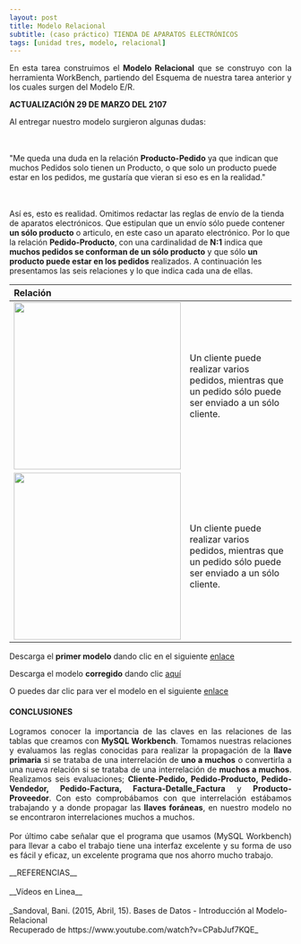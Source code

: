 ```yaml
---
layout: post
title: Modelo Relacional
subtitle: (caso práctico) TIENDA DE APARATOS ELECTRÓNICOS
tags: [unidad tres, modelo, relacional]
---
```


<p style="text-align: justify;">En esta tarea construimos el <b>Modelo Relacional</b> que se construyo con la herramienta WorkBench, partiendo del Esquema de nuestra tarea anterior y los cuales surgen del Modelo E/R.</p>

__ACTUALIZACIÓN 29 DE MARZO DEL 2107__
<p style="text-align: justify;">Al entregar nuestro modelo surgieron algunas dudas:

<br><br>"Me queda una duda en la relación <b>Producto-Pedido</b> ya que indican que muchos Pedidos solo tienen un Producto, o que solo un producto puede estar en los pedidos, me gustaría que vieran si eso es en la realidad."

<br><br>Así es, esto es realidad. Omitimos redactar las reglas de envío de la tienda de aparatos electrónicos. Que estipulan que un envío sólo puede contener <b>un sólo producto</b> o articulo, en este caso un aparato electrónico. Por lo que la relación <b>Pedido-Producto</b>, con una cardinalidad de <b>N:1</b> indica que <b>muchos pedidos se conforman de un sólo producto</b> y que sólo <b>un producto puede estar en los pedidos</b> realizados. A continuación les presentamos las seis relaciones y lo que indica cada una de ellas.</p>

| Relación |  | 
| :------- | :------ | 
| <img width="298" src="https://basededatostec.github.io/img/22relacion.png">   | Un cliente puede realizar varios pedidos, mientras que un pedido sólo puede ser enviado a un sólo cliente.       | 
| <img width="298" src="https://basededatostec.github.io/img/22relacion.png">   | Un cliente puede realizar varios pedidos, mientras que un pedido sólo puede ser enviado a un sólo cliente.       | 



Descarga el <b>primer modelo</b> dando clic en el siguiente [enlace](https://drive.google.com/uc?export=download&id=0B0tLjk4fF3eYT0E2bHBGVlZiNlE "clic para descargar la presentación") 

Descarga el modelo <b>corregido</b> dando clic [aquí](https://drive.google.com/uc?export=download&id=0B0tLjk4fF3eYOU5HaVZRU3ZTSWc "clic para descargar la presentación") 

O puedes dar clic para ver el modelo en el siguiente [enlace](https://basededatostec.github.io/img/ModeloERcorregido.png "clic para ver el modelo") 

#### CONCLUSIONES

<p style="text-align: justify;">Logramos conocer la importancia de las claves en las relaciones de las tablas que creamos con <b>MySQL Workbench</b>. Tomamos nuestras relaciones y evaluamos las reglas conocidas para realizar la propagación de la <b>llave primaria</b> si se trataba de una interrelación de <b>uno a muchos</b> o convertirla a una nueva relación si se trataba de una interrelación de <b>muchos a muchos</b>. Realizamos seis evaluaciones; <b>Cliente-Pedido, Pedido-Producto, Pedido-Vendedor, Pedido-Factura, Factura-Detalle_Factura</b> y <b>Producto-Proveedor</b>. Con esto comprobábamos con que interrelación estábamos trabajando y a donde propagar las <b>llaves foráneas</b>, en nuestro modelo no se encontraron interrelaciones muchos a muchos. <br><br>Por último cabe señalar que el programa que usamos (MySQL Workbench) para llevar a cabo el trabajo tiene una interfaz excelente y su forma de uso es fácil y eficaz, un excelente programa que nos ahorro mucho trabajo.</p>__REFERENCIAS__<br><br>__Vídeos en Linea__<br><br>_Sandoval, Bani. (2015, Abril, 15). Bases de Datos - Introducción al Modelo-Relacional<br>Recuperado de https://www.youtube.com/watch?v=CPabJuf7KQE_
